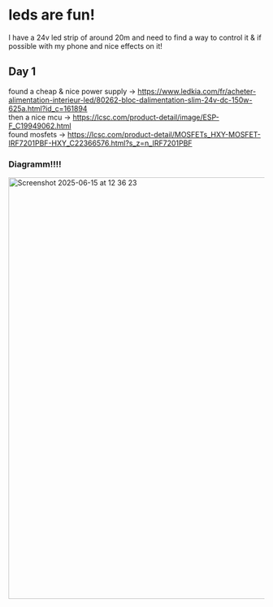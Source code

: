 # leds are fun!

I have a 24v led strip of around 20m and need to find a way to control it & if possible with my phone and nice effects on it!

## Day 1

found a cheap & nice power supply -> https://www.ledkia.com/fr/acheter-alimentation-interieur-led/80262-bloc-dalimentation-slim-24v-dc-150w-625a.html?id_c=161894 \
then a nice mcu -> https://lcsc.com/product-detail/image/ESP-F_C19949062.html \
found mosfets -> https://lcsc.com/product-detail/MOSFETs_HXY-MOSFET-IRF7201PBF-HXY_C22366576.html?s_z=n_IRF7201PBF 

### Diagramm!!!!

<img width="830" alt="Screenshot 2025-06-15 at 12 36 23" src="https://github.com/user-attachments/assets/560d9f38-30ef-4076-8d33-209673ffc68d" />
